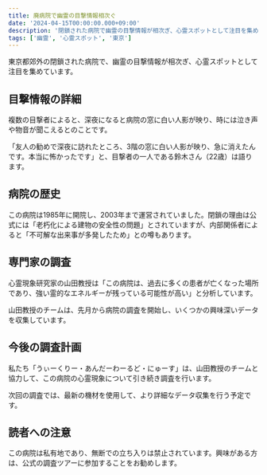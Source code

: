 ```yaml
---
title: 廃病院で幽霊の目撃情報相次ぐ
date: '2024-04-15T00:00:00.000+09:00'
description: '閉鎖された病院で幽霊の目撃情報が相次ぎ、心霊スポットとして注目を集めている'
tags: ['幽霊', '心霊スポット', '東京']
---
```


東京都郊外の閉鎖された病院で、幽霊の目撃情報が相次ぎ、心霊スポットとして注目を集めています。

## 目撃情報の詳細

複数の目撃者によると、深夜になると病院の窓に白い人影が映り、時には泣き声や物音が聞こえるとのことです。

「友人の勧めで深夜に訪れたところ、3階の窓に白い人影が映り、急に消えたんです。本当に怖かったです」と、目撃者の一人である鈴木さん（22歳）は語ります。

## 病院の歴史

この病院は1985年に開院し、2003年まで運営されていました。閉鎖の理由は公式には「老朽化による建物の安全性の問題」とされていますが、内部関係者によると「不可解な出来事が多発したため」との噂もあります。

## 専門家の調査

心霊現象研究家の山田教授は「この病院は、過去に多くの患者が亡くなった場所であり、強い霊的なエネルギーが残っている可能性が高い」と分析しています。

山田教授のチームは、先月から病院の調査を開始し、いくつかの興味深いデータを収集しています。

## 今後の調査計画

私たち「うぃーくりー・あんだーわーるど・にゅーす」は、山田教授のチームと協力して、この病院の心霊現象について引き続き調査を行います。

次回の調査では、最新の機材を使用して、より詳細なデータ収集を行う予定です。

## 読者への注意

この病院は私有地であり、無断での立ち入りは禁止されています。興味がある方は、公式の調査ツアーに参加することをお勧めします。

